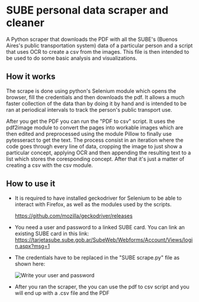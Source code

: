 # SUBE personal data scraper and cleaner

A Python scraper that downloads the PDF with all the SUBE's (Buenos Aires's public transportation system) data of a particular person and a script that uses OCR to create a csv from the images. This file is then intended to be used to do some basic analysis and visualizations.

## How it works

The scrape is done using python's Selenium module which opens the browser, fill the credentials and then downloads the pdf. It allows a much faster collection of the data than by doing it by hand and is intended to be ran at periodical intervals to track the person's public transport use.

After you get the PDF you can run the "PDF to csv" script. It uses the pdf2image module to convert the pages into workable images which are then edited and preprocessed using the module Pillow to finally use pytesseract to get the text. The process consist in an iteration where the code goes through every line of data, cropping the image to just show a particular concept, applying OCR and then appending the resulting text to a list which stores the coresponding concept. After that it's just a matter of creating a csv with the csv module.

## How to use it

- It is required to have installed geckodriver for Selenium to be able to interact with Firefox, as well as the modules used by the scripts.

   https://github.com/mozilla/geckodriver/releases

- You need a user and password to a linked SUBE card. You can link an existing SUBE card in this link: https://tarjetasube.sube.gob.ar/SubeWeb/Webforms/Account/Views/login.aspx?msg=1

- The credentials have to be replaced in the "SUBE scrape.py" file as shown here:

   ![Write your user and password](https://user-images.githubusercontent.com/62768516/148650205-37112aeb-f6f0-449e-b86a-8a94d0c880c5.png)

- After you ran the scraper, the you can use the pdf to csv script and you will end up with a .csv file and the PDF
